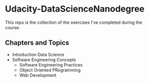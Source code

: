 # Udacity-DataScienceNanodegree
This repo is the collection of the exercises I've completed during the course.

## Chapters and Topics
* Introduction Data Science
* Software Engineering Concepts
  * Software Engineering Practices
  * Object Oriented PRogramming
  * Web Development
